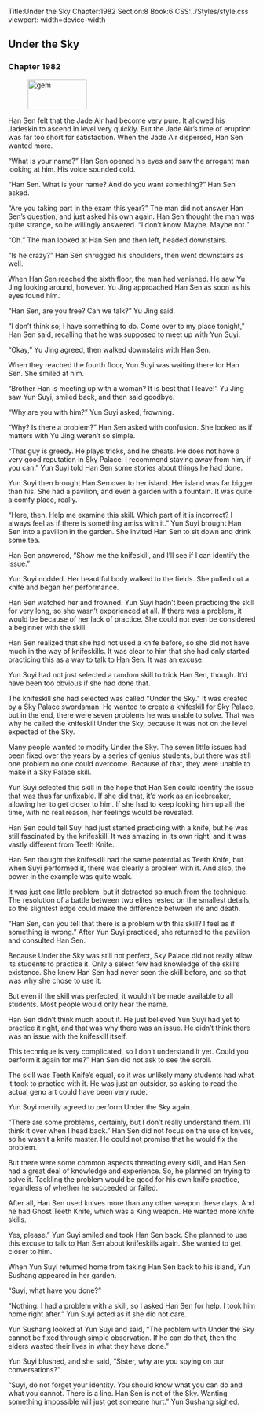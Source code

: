 Title:Under the Sky 
Chapter:1982 
Section:8 
Book:6 
CSS:../Styles/style.css 
viewport: width=device-width
  
## Under the Sky
### Chapter 1982 
<figure>
	<img src="../Images/gem.gif" alt="gem" id="gem" width="120" height="60" />
</figure>
  

  
  Han Sen felt that the Jade Air had become very pure. It allowed his Jadeskin to ascend in level very quickly. But the Jade Air’s time of eruption was far too short for satisfaction. When the Jade Air dispersed, Han Sen wanted more.

“What is your name?” Han Sen opened his eyes and saw the arrogant man looking at him. His voice sounded cold.

“Han Sen. What is your name? And do you want something?” Han Sen asked.

“Are you taking part in the exam this year?” The man did not answer Han Sen’s question, and just asked his own again. Han Sen thought the man was quite strange, so he willingly answered. “I don’t know. Maybe. Maybe not.”

“Oh.” The man looked at Han Sen and then left, headed downstairs.

“Is he crazy?” Han Sen shrugged his shoulders, then went downstairs as well.

When Han Sen reached the sixth floor, the man had vanished. He saw Yu Jing looking around, however. Yu Jing approached Han Sen as soon as his eyes found him.

“Han Sen, are you free? Can we talk?” Yu Jing said.

“I don’t think so; I have something to do. Come over to my place tonight,” Han Sen said, recalling that he was supposed to meet up with Yun Suyi.

“Okay,” Yu Jing agreed, then walked downstairs with Han Sen.

When they reached the fourth floor, Yun Suyi was waiting there for Han Sen. She smiled at him.

“Brother Han is meeting up with a woman? It is best that I leave!” Yu Jing saw Yun Suyi, smiled back, and then said goodbye.

“Why are you with him?” Yun Suyi asked, frowning.

“Why? Is there a problem?” Han Sen asked with confusion. She looked as if matters with Yu Jing weren’t so simple.

“That guy is greedy. He plays tricks, and he cheats. He does not have a very good reputation in Sky Palace. I recommend staying away from him, if you can.” Yun Suyi told Han Sen some stories about things he had done.

Yun Suyi then brought Han Sen over to her island. Her island was far bigger than his. She had a pavilion, and even a garden with a fountain. It was quite a comfy place, really.

“Here, then. Help me examine this skill. Which part of it is incorrect? I always feel as if there is something amiss with it.” Yun Suyi brought Han Sen into a pavilion in the garden. She invited Han Sen to sit down and drink some tea.

Han Sen answered, “Show me the knifeskill, and I’ll see if I can identify the issue.”

Yun Suyi nodded. Her beautiful body walked to the fields. She pulled out a knife and began her performance.

Han Sen watched her and frowned. Yun Suyi hadn’t been practicing the skill for very long, so she wasn’t experienced at all. If there was a problem, it would be because of her lack of practice. She could not even be considered a beginner with the skill.

Han Sen realized that she had not used a knife before, so she did not have much in the way of knifeskills. It was clear to him that she had only started practicing this as a way to talk to Han Sen. It was an excuse.

Yun Suyi had not just selected a random skill to trick Han Sen, though. It’d have been too obvious if she had done that.

The knifeskill she had selected was called “Under the Sky.” It was created by a Sky Palace swordsman. He wanted to create a knifeskill for Sky Palace, but in the end, there were seven problems he was unable to solve. That was why he called the knifeskill Under the Sky, because it was not on the level expected of the Sky.

Many people wanted to modify Under the Sky. The seven little issues had been fixed over the years by a series of genius students, but there was still one problem no one could overcome. Because of that, they were unable to make it a Sky Palace skill.

Yun Suyi selected this skill in the hope that Han Sen could identify the issue that was thus far unfixable. If she did that, it’d work as an icebreaker, allowing her to get closer to him. If she had to keep looking him up all the time, with no real reason, her feelings would be revealed.

Han Sen could tell Suyi had just started practicing with a knife, but he was still fascinated by the knifeskill. It was amazing in its own right, and it was vastly different from Teeth Knife.

Han Sen thought the knifeskill had the same potential as Teeth Knife, but when Suyi performed it, there was clearly a problem with it. And also, the power in the example was quite weak.

It was just one little problem, but it detracted so much from the technique. The resolution of a battle between two elites rested on the smallest details, so the slightest edge could make the difference between life and death.

“Han Sen, can you tell that there is a problem with this skill? I feel as if something is wrong.” After Yun Suyi practiced, she returned to the pavilion and consulted Han Sen.

Because Under the Sky was still not perfect, Sky Palace did not really allow its students to practice it. Only a select few had knowledge of the skill’s existence. She knew Han Sen had never seen the skill before, and so that was why she chose to use it.

But even if the skill was perfected, it wouldn’t be made available to all students. Most people would only hear the name.

Han Sen didn’t think much about it. He just believed Yun Suyi had yet to practice it right, and that was why there was an issue. He didn’t think there was an issue with the knifeskill itself.

This technique is very complicated, so I don’t understand it yet. Could you perform it again for me?” Han Sen did not ask to see the scroll.

The skill was Teeth Knife’s equal, so it was unlikely many students had what it took to practice with it. He was just an outsider, so asking to read the actual geno art could have been very rude.

Yun Suyi merrily agreed to perform Under the Sky again.

“There are some problems, certainly, but I don’t really understand them. I’ll think it over when I head back.” Han Sen did not focus on the use of knives, so he wasn’t a knife master. He could not promise that he would fix the problem.

But there were some common aspects threading every skill, and Han Sen had a great deal of knowledge and experience. So, he planned on trying to solve it. Tackling the problem would be good for his own knife practice, regardless of whether he succeeded or failed.

After all, Han Sen used knives more than any other weapon these days. And he had Ghost Teeth Knife, which was a King weapon. He wanted more knife skills.

Yes, please.” Yun Suyi smiled and took Han Sen back. She planned to use this excuse to talk to Han Sen about knifeskills again. She wanted to get closer to him.

When Yun Suyi returned home from taking Han Sen back to his island, Yun Sushang appeared in her garden.

“Suyi, what have you done?”

“Nothing. I had a problem with a skill, so I asked Han Sen for help. I took him home right after.” Yun Suyi acted as if she did not care.

Yun Sushang looked at Yun Suyi and said, “The problem with Under the Sky cannot be fixed through simple observation. If he can do that, then the elders wasted their lives in what they have done.”

Yun Suyi blushed, and she said, “Sister, why are you spying on our conversations?”

“Suyi, do not forget your identity. You should know what you can do and what you cannot. There is a line. Han Sen is not of the Sky. Wanting something impossible will just get someone hurt.” Yun Sushang sighed.
